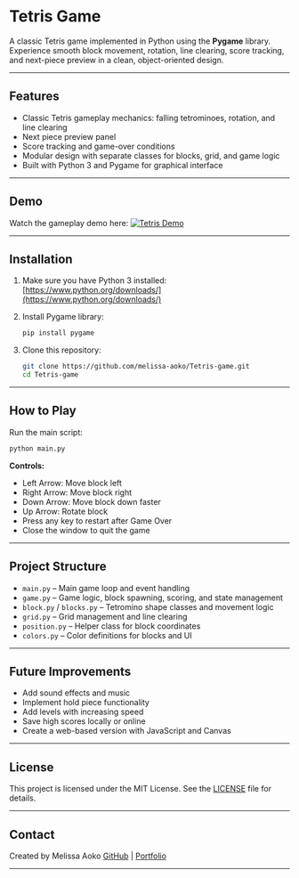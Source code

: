 # Tetris Game

A classic Tetris game implemented in Python using the **Pygame** library.
Experience smooth block movement, rotation, line clearing, score tracking, and next-piece preview in a clean, object-oriented design.

---

## Features

* Classic Tetris gameplay mechanics: falling tetrominoes, rotation, and line clearing
* Next piece preview panel
* Score tracking and game-over conditions
* Modular design with separate classes for blocks, grid, and game logic
* Built with Python 3 and Pygame for graphical interface

---

## Demo

Watch the gameplay demo here:
[![Tetris Demo](https://img.youtube.com/vi/YOUR_VIDEO_ID/0.jpg)](https://youtu.be/YOUR_VIDEO_ID)

---

## Installation

1. Make sure you have Python 3 installed:
   [https://www.python.org/downloads/](https://www.python.org/downloads/)

2. Install Pygame library:

   ```bash
   pip install pygame
   ```

3. Clone this repository:

   ```bash
   git clone https://github.com/melissa-aoko/Tetris-game.git
   cd Tetris-game
   ```

---

## How to Play

Run the main script:

```bash
python main.py
```

**Controls:**

* Left Arrow: Move block left
* Right Arrow: Move block right
* Down Arrow: Move block down faster
* Up Arrow: Rotate block
* Press any key to restart after Game Over
* Close the window to quit the game

---

## Project Structure

* `main.py` – Main game loop and event handling
* `game.py` – Game logic, block spawning, scoring, and state management
* `block.py` / `blocks.py` – Tetromino shape classes and movement logic
* `grid.py` – Grid management and line clearing
* `position.py` – Helper class for block coordinates
* `colors.py` – Color definitions for blocks and UI

---

## Future Improvements

* Add sound effects and music
* Implement hold piece functionality
* Add levels with increasing speed
* Save high scores locally or online
* Create a web-based version with JavaScript and Canvas

---

## License

This project is licensed under the MIT License. See the [LICENSE](LICENSE) file for details.

---

## Contact

Created by Melissa Aoko
[GitHub](https://github.com/melissa-aoko) | [Portfolio](https://melissa-aoko.github.io/personal-portfolio/)

---

